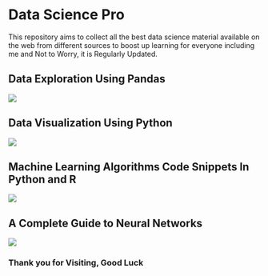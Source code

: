 # Data Science Pro
This repository aims to collect all the best data science material available on the web from different sources to boost up learning for everyone including me and Not to Worry, it is Regularly Updated.

## Data Exploration Using Pandas
![](Readme%20Image/Data%20Exploration%20Using%20Pandas.jpg)

## Data Visualization Using Python
![](Readme%20Image/Data%20Visualization%20Using%20Python.jpg)

## Machine Learning Algorithms Code Snippets In Python and R

![](Readme%20Image/ML%20Algorithms%20in%20Python%20and%20R.jpg)

## A Complete Guide to Neural Networks

![](Readme%20Image/Complete%20Neural%20Networks.png)

### Thank you for Visiting, Good Luck 
